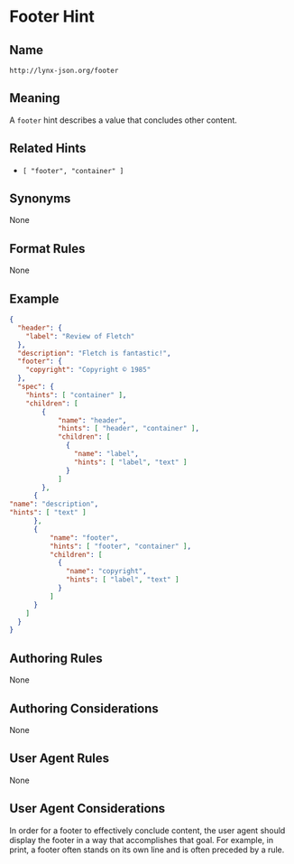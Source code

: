 # Footer Hint

## Name

`http://lynx-json.org/footer`

## Meaning

A `footer` hint describes a value that concludes other content.

## Related Hints

- `[ "footer", "container" ]`

## Synonyms

None

## Format Rules

None

## Example

```json
{
  "header": {
    "label": "Review of Fletch"
  },
  "description": "Fletch is fantastic!",
  "footer": {
    "copyright": "Copyright © 1985"
  },
  "spec": {
    "hints": [ "container" ],
    "children": [
        {
            "name": "header",
            "hints": [ "header", "container" ],
            "children": [
              {
                "name": "label",
                "hints": [ "label", "text" ]
              }
            ]
        },
      {
"name": "description",
"hints": [ "text" ]
      },
      {
          "name": "footer",
          "hints": [ "footer", "container" ],
          "children": [
            {
              "name": "copyright",
              "hints": [ "label", "text" ]
            }
          ]
      }
    ]
  }
}

```

## Authoring Rules

None

## Authoring Considerations

None

## User Agent Rules

None

## User Agent Considerations

In order for a footer to effectively conclude content, the user agent should display the footer in a way that accomplishes that goal. For example, in print, a footer often stands on its own line and is often preceded by a rule.
